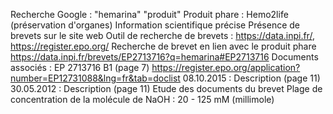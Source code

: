 Recherche Google : "hemarina" "produit"
Produit phare : Hemo2life (préservation d'organes)
Information scientifique précise
Présence de brevets sur le site web
Outil de recherche de brevets : https://data.inpi.fr/, https://register.epo.org/
Recherche de brevet en lien avec le produit phare
https://data.inpi.fr/brevets/EP2713716?q=hemarina#EP2713716
Documents associés : EP 2713716 B1 (page 7)
https://register.epo.org/application?number=EP12731088&lng=fr&tab=doclist
08.10.2015 : Description (page 11)
30.05.2012 : Description (page 11)
Etude des documents du brevet
Plage de concentration de la molécule de NaOH : 20 - 125 mM (millimole)